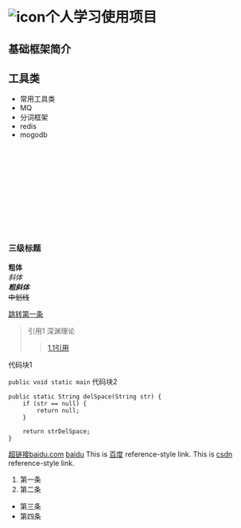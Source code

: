 # ![icon](https://avatars3.githubusercontent.com/u/4263256?s=64&v=4)个人学习使用项目


##   基础框架简介
##   工具类
* 常用工具类
* MQ
* 分词框架
* redis
* mogodb


  
<br/><br/><br/><br/><br/><br/><br/><br/><br/><br/>
### 三级标题

**粗体**<br/>
*斜体*<br/>
***粗斜体***<br/>
~~中划线~~<br/>

[跳转第一条](#top1)
 >引用1 深渊理论
 >>[1.1引用](#top1)


代码块1

`
public void static main
`
代码块2

	public static String delSpace(String str) {
		if (str == null) {
			return null;
		}

		return strDelSpace;
	}
 [超链接baidu.com](http://www.baidu.com)
 [baidu][]
This is [百度][baidu] reference-style link.
This is [csdn][csdn] reference-style link.


[baidu]: http://baidu.com/  "baidu Title Here"
[csdn]: http://www.csdn.net/  "csdn Title Here"

1. <span id="top1">第一条</span>
1. 第二条
* 第三条
* 第四条


